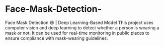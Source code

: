 # Face-Mask-Detection-
Face Mask Detection 😷 | Deep Learning-Based Model This project uses computer vision and deep learning to detect whether a person is wearing a mask or not. It can be used for real-time monitoring in public places to ensure compliance with mask-wearing guidelines.

